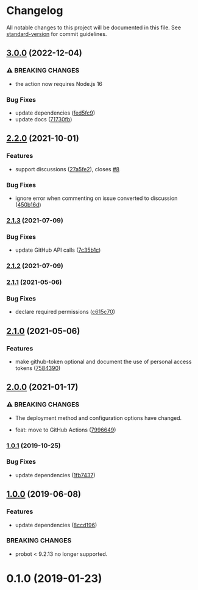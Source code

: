 # Changelog

All notable changes to this project will be documented in this file. See [standard-version](https://github.com/conventional-changelog/standard-version) for commit guidelines.

## [3.0.0](https://github.com/dessant/label-actions/compare/v2.2.0...v3.0.0) (2022-12-04)


### ⚠ BREAKING CHANGES

* the action now requires Node.js 16

### Bug Fixes

* update dependencies ([fed5fc9](https://github.com/dessant/label-actions/commit/fed5fc9e1ee227160343a3802054f79e9c37335d))
* update docs ([71730fb](https://github.com/dessant/label-actions/commit/71730fb75e9e24af879f7a6700c00b9ea6cc22ec))

## [2.2.0](https://github.com/dessant/label-actions/compare/v2.1.3...v2.2.0) (2021-10-01)


### Features

* support discussions ([27a5fe2](https://github.com/dessant/label-actions/commit/27a5fe2b54efbbfff4554b2bb0542b6bfc624d9d)), closes [#8](https://github.com/dessant/label-actions/issues/8)


### Bug Fixes

* ignore error when commenting on issue converted to discussion ([450b16d](https://github.com/dessant/label-actions/commit/450b16d594b116f36a599e4d7008971fd64d3508))

### [2.1.3](https://github.com/dessant/label-actions/compare/v2.1.2...v2.1.3) (2021-07-09)


### Bug Fixes

* update GitHub API calls ([7c35b1c](https://github.com/dessant/label-actions/commit/7c35b1c7bb028247559711d4836f97bf27e730b1))

### [2.1.2](https://github.com/dessant/label-actions/compare/v2.1.1...v2.1.2) (2021-07-09)

### [2.1.1](https://github.com/dessant/label-actions/compare/v2.1.0...v2.1.1) (2021-05-06)


### Bug Fixes

* declare required permissions ([c615c70](https://github.com/dessant/label-actions/commit/c615c7022ee139fe7bc3035414d35409216f9602))

## [2.1.0](https://github.com/dessant/label-actions/compare/v2.0.0...v2.1.0) (2021-05-06)


### Features

* make github-token optional and document the use of personal access tokens ([7584390](https://github.com/dessant/label-actions/commit/7584390ccbb411f10a65d10255b6e745615ae6bf))

## [2.0.0](https://github.com/dessant/label-actions/compare/v1.0.1...v2.0.0) (2021-01-17)


### ⚠ BREAKING CHANGES

* The deployment method and configuration options have changed.

*  feat: move to GitHub Actions ([7996649](https://github.com/dessant/label-actions/commit/7996649692b3ebbf853a8e59afe70514c7e10e66))

### [1.0.1](https://github.com/dessant/label-actions/compare/v1.0.0...v1.0.1) (2019-10-25)


### Bug Fixes

* update dependencies ([1fb7437](https://github.com/dessant/label-actions/commit/1fb74371ed103fa1342bc18ec5e4098ab3a5509c))

## [1.0.0](https://github.com/dessant/label-actions/compare/v0.1.0...v1.0.0) (2019-06-08)


### Features

* update dependencies ([8ccd196](https://github.com/dessant/label-actions/commit/8ccd196))


### BREAKING CHANGES

* probot < 9.2.13 no longer supported.



<a name="0.1.0"></a>
# 0.1.0 (2019-01-23)
